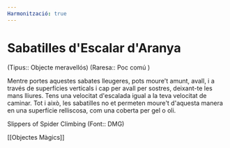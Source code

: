 ```yaml
---
Harmonització: true
---
```

# Sabatilles d'Escalar d'Aranya

(Tipus:: Objecte meravellós) (Raresa:: Poc comú )

Mentre portes aquestes sabates lleugeres, pots moure't amunt, avall, i a través de superfícies verticals i cap per avall per sostres, deixant-te les mans lliures. Tens una velocitat d'escalada igual a la teva velocitat de caminar. Tot i això, les sabatilles no et permeten moure't d'aquesta manera en una superfície relliscosa, com una coberta per gel o oli.

Slippers of Spider Climbing (Font:: DMG)

[[Objectes Màgics]]